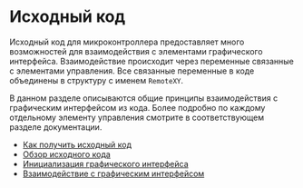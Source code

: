 # Исходный код

Исходный код для микроконтроллера предоставляет много возможностей для взаимодействия с элементами графического интерфейса. Взаимодействие происходит через переменные связанные с элементами управления. Все связанные переменные в коде объединены в структуру с именем `RemoteXY`. 

В данном разделе описываются общие принципы взаимодействия с графическим интерфейсом из кода. Более подробно по каждому отдельному элементу управления смотрите в соответствующем разделе документации.

- [Как получить исходный код](/code/get_code/ru.md)
- [Обзор исходного кода](/code/code/ru.md)
- [Инициализация графического интерфейса](/code/setup/ru.md)
- [Взаимодействие с графическим интерфейсом](/code/work/ru.md)

